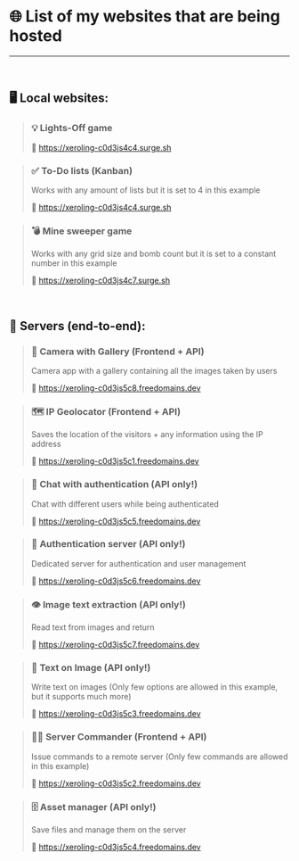 # 🌐 List of my websites that are being hosted
---
 
<br/>

## 🖥️ Local websites:
> ### 💡 Lights-Off game 
> 🔗 https://xeroling-c0d3js4c4.surge.sh 

> ### ✅ To-Do lists (Kanban)
> Works with any amount of lists but it is set to 4 in this example
> 
> 🔗 https://xeroling-c0d3js4c4.surge.sh 

> ### 💣 Mine sweeper game
> Works with any grid size and bomb count but it is set to a constant number in this example
> 
> 🔗 https://xeroling-c0d3js4c7.surge.sh
 
<br/>

## 📡 Servers (end-to-end):

> ### 📸 Camera with Gallery (Frontend + API)
> Camera app with a gallery containing all the images taken by users
> 
> 🔗 https://xeroling-c0d3js5c8.freedomains.dev

> ### 🗺️ IP Geolocator (Frontend + API)
> Saves the location of the visitors + any information using the IP address
> 
> 🔗 https://xeroling-c0d3js5c1.freedomains.dev

> ### 💬 Chat with authentication (API only!)
> Chat with different users while being authenticated
> 
> 🔗 https://xeroling-c0d3js5c5.freedomains.dev

> ### 🔑 Authentication server (API only!)
> Dedicated server for authentication and user management
> 
> 🔗 https://xeroling-c0d3js5c6.freedomains.dev 

> ### 👁️ Image text extraction (API only!)
> Read text from images and return
> 
> 🔗 https://xeroling-c0d3js5c7.freedomains.dev

> ### 📝 Text on Image (API only!)
> Write text on images
> (Only few options are allowed in this example, but it supports much more)
> 
> 🔗 https://xeroling-c0d3js5c3.freedomains.dev 

> ### 🧑‍💼 Server Commander (Frontend + API)
> Issue commands to a remote server
> (Only few commands are allowed in this example)
> 
> 🔗 https://xeroling-c0d3js5c2.freedomains.dev

> ### 🗄️ Asset manager (API only!)
> Save files and manage them on the server
> 
> 🔗 https://xeroling-c0d3js5c4.freedomains.dev 
